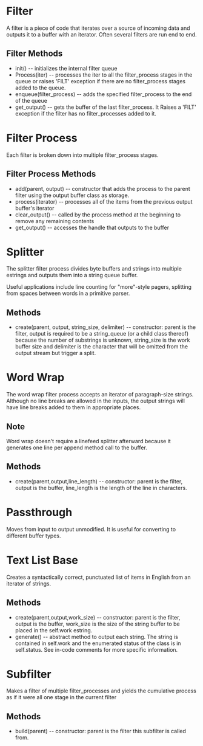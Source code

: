 # Filter
A filter is a piece of code that iterates over a source of incoming data and outputs it to a buffer with an iterator. Often several filters are run end to end.

## Filter Methods
* init() -- initializes the internal filter queue
* Process(iter) -- processes the iter to all the filter_process stages in the queue or raises 'FILT' exception if there are no filter_process stages added to the queue.
* enqueue(filter_process) -- adds the specified filter_process to the end of the queue
* get_output() -- gets the buffer of the last filter_process. It Raises a 'FILT' exception if the filter has no filter_processes added to it.

# Filter Process
Each filter is broken down into multiple filter_process stages.

## Filter Process Methods
* add(parent, output) -- constructor that adds the process to the parent filter using the output buffer class as storage.
* process(iterator) -- processes all of the items from the previous output buffer's iterator
* clear_output() -- called by the process method at the beginning to remove any remaining contents
* get_output() -- accesses the handle that outputs to the buffer

# Splitter
The splitter filter process divides byte buffers and strings into multiple estrings and outputs them into a string queue buffer.

Useful applications include line counting for "more"-style pagers, splitting from spaces between words in a primitive parser.

## Methods
* create(parent, output, string_size, delimiter) -- constructor: parent is the filter, output is required to be a string_queue (or a child class thereof) because the number of substrings is unknown, string_size is the work buffer size and delimiter is the character that will be omitted from the output stream but trigger a split.

# Word Wrap
The word wrap filter process accepts an iterator of paragraph-size strings. Although no line breaks are allowed in the inputs, the output strings will have line breaks added to them in appropriate places.

## Note
Word wrap doesn't require a linefeed splitter afterward because it generates one line per append method call to the buffer.

## Methods
* create(parent,output,line_length) -- constructor: parent is the filter, output is the buffer, line_length is the length of the line in characters.

# Passthrough
Moves from input to output unmodified. It is useful for converting to different buffer types.

# Text List Base
Creates a syntactically correct, punctuated list of items in English from an iterator of strings.

## Methods
* create(parent,output,work_size) -- constructor: parent is the filter, output is the buffer, work_size is the size of the string buffer to be placed in the self.work estring.
* generate() -- abstract method to output each string. The string is contained in self.work and the enumerated status of the class is in self.status. See in-code comments for more specific information.

# Subfilter
Makes a filter of multiple filter_processes and yields the cumulative process as if it were all one stage in the current filter

## Methods
* build(parent) -- constructor: parent is the filter this subfilter is called from.
